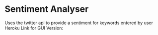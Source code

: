 # Sentiment Analyser
Uses the twitter api to provide a sentiment for keywords entered by user
Heroku Link for GUI Version: 